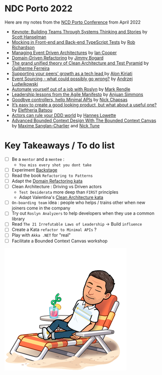 # NDC Porto 2022
Here are my notes from the [NCD Porto Conference](https://ndcporto.com/) from April 2022

- [Keynote: Building Teams Through Systems Thinking and Stories](mentorship-sponsorship.md) by [Scott Hanselman](https://www.hanselman.com/)
- [Mocking in Front-end and Back-end TypeScript Tests](mocking-in-ts.md) by [Rob Richardson](https://robrich.org)
- [Managing Event Driven Architectures](managing-event-driven-architectures.md) by [Ian Cooper](https://twitter.com/ICooper)
- [Domain-Driven Refactoring](ddd-refactoring.md) by [Jimmy Bogard](https://jimmybogard.com/)
- [The grand unified theory of Clean Architecture and Test Pyramid](pyramid-clean-architecture.md) by [Guilherme Ferreira](https://twitter.com/gsferreira)
- [Supporting your peers' growth as a tech lead
](supporting-your-peers-growth.md) by [Alon Kiriati](https://twitter.com/akiriati)
- [Event Sourcing - what could possibly go wrong?](es-go-wrong.md) by [Andrzej Ludwikowski](https://twitter.com/aludwikowski)
- [Automate yourself out of a job with Roslyn](roslyn.md) by [Mark Rendle](https://twitter.com/markrendle)
- [Leadership lessons from the Agile Manifesto](leadership-lessons-from-agile-manifesto.md) by [Anjuan Simmons](https://twitter.com/anjuan)
- [Goodbye controllers, hello Minimal APIs](goodbye-controllers.md) by [Nick Chapsas](https://twitter.com/nickchapsas)
- [It’s easy to create a good looking product, but what about a useful one?](create-useful-product.md) by [Eleftheria Batsou](https://twitter.com/BatsouElef)
- [Actors can rule your DDD world](actors-in-ddd.md) by [Hannes Lowette](https://twitter.com/hannes_lowette)
- [Advanced Bounded Context Design With The Bounded Context Canvas](bounded-context-canvas.md) by [Maxime Sanglan-Charlier](https://twitter.com/__MaxS__) and [Nick Tune](https://twitter.com/ntcoding)

# Key Takeaways / To do list
- [ ] Be a `mentor` and a `mentee` :
    - `You miss every shot you dont take`
- [ ] Experiment [Backstage](https://backstage.io/)
- [ ] Read the book `Refactoring to Patterns`
- [ ] Adapt the [Domain Refactoring kata](https://github.com/jbogard/presentations/tree/master/DomainDrivenRefactoring)
- [ ] Clean Architecture : Driving vs Driven actors
    - `Test Desiderata` more deep than `FIRST` principles
    - Adapt Valentina's [Clean Architecture kata](https://github.com/valentinacupac/banking-kata-dotnet)
- [ ] `On-boarding team` idea : people who helps / trains other when new joiners come in the company
- [ ] Try out `Roslyn Analyzers` to help developers when they use a common library
- [ ] Read `The 21 Irrefutable Laws of Leadership` -> Build `influence`
- [ ] Create a Kata `refactor to Minimal APIs` ?
- [ ] Play with `Akka .NET` for "real"
- [ ] Facilitate a Bounded Context Canvas workshop

![NDC Porto](img/logo.png)